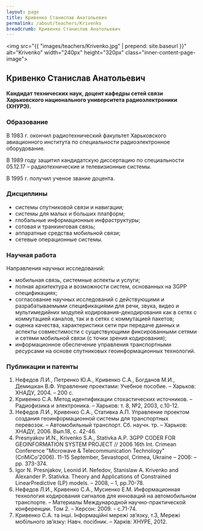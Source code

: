 ```yaml
---
layout: page
title: Кривенко Станислав Анатольевич 
permalink: /about/teachers/Krivenko
breadcrumb: Кривенко Станислав Анатольевич 
---
```

<img src="{{ "images/teachers/Krivenko.jpg" | prepend: site.baseurl }}" alt="Krivenko" width="240px" height="320px" class="inner-content-page-image"> 

## Кривенко Станислав Анатольевич 

#### Кандидат технических наук, доцент кафедры сетей связи Харьковского национального университета радиоэлектроники (ХНУРЭ). 

### Образование

В 1983 г. окончил радиотехнический факультет Харьковского авиационного института по специальности радиоэлектронное оборудование.

В 1989 году защитил кандидатскую диссертацию по специальности 05.12.17 – радиотехнические и телевизионные системы.

В 1995 г. получил ученое звание доцента. 

### Дисциплины

- системы спутниковой связи и навигации;
- системы для малых и больших платформ;
- глобальные информационные инфраструктуры;
- сотовая и транкинговая связь;
- аппаратные средства мобильной связи;
- сетевые операционные системы.

### Научная работа

Направления научных исследований:

- мобильная связь, системные аспекты и услуги;
- полная архитектура и возможности систем, основанных на 3GPP спецификациях;
- согласование научных исследований с действующими и разрабатываемыми спецификациями для речи, звука, видео и мультимедийних модулей кодирования-декодирования как в сетях с коммутацией каналов, так и в сетях с коммутацией пакетов;
- оценка качества, характеристики сети при передаче данных и аспекты совместимости с существующими фиксированными сетями и сетями мобильной связи (с точки зрения кодирования);
- информационное обеспечение управления транспортными ресурсами на основе спутниковых геоинформационных технологий.

### Публикации и патенты

1. Нефедов Л.И., Петренко Ю.А., Кривенко С.А., Богданов М.И., Демишкан В.Ф. Управление проектами: Учебное пособие. – Харьков: ХНАДУ, 2004. – 200 с.
2. Кривенко С.А. Метод идентификации стохастических источников. – Радиофизика и электроника. – Харьков: т. 8, №2, 2003, с.10-12.
3. Нефедов Л.И., Кривенко С.А., Стативка А.П. Управление проектом создания геоинформационной системы для транспортных перевозок. – Автомобильный транспорт. Сб. научн. тр. – Харьков: ХНАДУ, 2006. Вып.18, с. 42-46.
4. Presnyakov И.N., Krіvenko S.A., Statіvka A.P. 3GPP CODER FOR GEOІNFORMATІON SYSTEM PROJECT // 2006 16th Іnt. Crіmean Conference "Mіcrowave & Telecommunіcatіon Technology" (CrіMіCo'2006). 11-15 September, Sevastopol, Crіmea, Ukraіne – 2006: – pp. 373-374.
5. Іgor N. Presnjakov, Leonіd И. Nefedov, Stanіslaw A. Krіvenko and Alexander P. Statіvka. Theory and Applіcatіons of Constraіned LіnearPredіctіve (LP) models. – 2008, – 1, pp.70-78.
6. Нефедов Л.И., Кривенко С.А., Мусиенко Е.М. Информационная технология кодирования сигналов для инноваций на автомобильном транспорте. – Материалы Международной научно-практической конференции. Том 2. – Херсон: 2009. - с.71-74.
7. Кривенко С.А. та інші. Інформаційні мережі зв’язку, т.3, Мережі мобільного зв’язку: Навч. посібник. – Харків: ХНУРЕ, 2012.